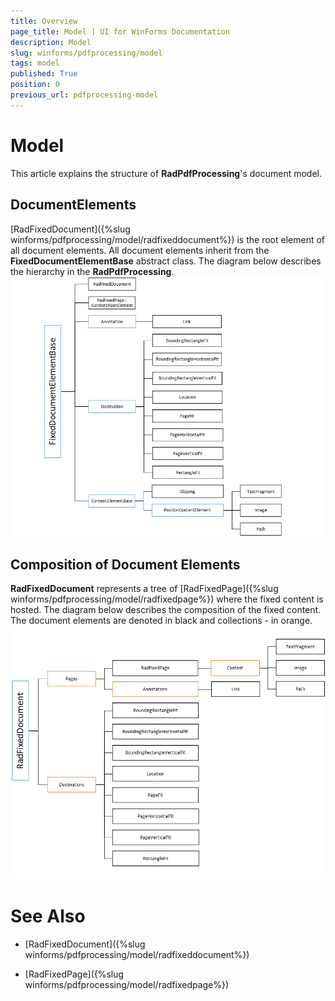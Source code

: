 ```yaml
---
title: Overview
page_title: Model | UI for WinForms Documentation
description: Model
slug: winforms/pdfprocessing/model
tags: model
published: True
position: 0
previous_url: pdfprocessing-model
---
```


# Model

This article explains the structure of __RadPdfProcessing__'s document model.

## DocumentElements

[RadFixedDocument]({%slug winforms/pdfprocessing/model/radfixeddocument%}) is the root element of all document elements. All document elements inherit from the __FixedDocumentElementBase__ abstract class. The diagram below describes the hierarchy in the __RadPdfProcessing__.<br>![pdfprocessing-model 001](images/pdfprocessing-model001.png)

## Composition of Document Elements

__RadFixedDocument__ represents a tree of [RadFixedPage]({%slug winforms/pdfprocessing/model/radfixedpage%}) where the fixed content is hosted. The diagram below describes the composition of the fixed content. The document elements are denoted in black and collections - in orange.<br>![pdfprocessing-model 002](images/pdfprocessing-model002.png)

# See Also

 * [RadFixedDocument]({%slug winforms/pdfprocessing/model/radfixeddocument%})

 * [RadFixedPage]({%slug winforms/pdfprocessing/model/radfixedpage%})
